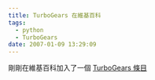 ```yaml
---
title: TurboGears 在維基百科
tags:
  - python
  - TurboGears
date: 2007-01-09 13:29:09
---
```


剛剛在維基百科加入了一個 [TurboGears 條目](http://zh.wikipedia.org/wiki/TurboGears)